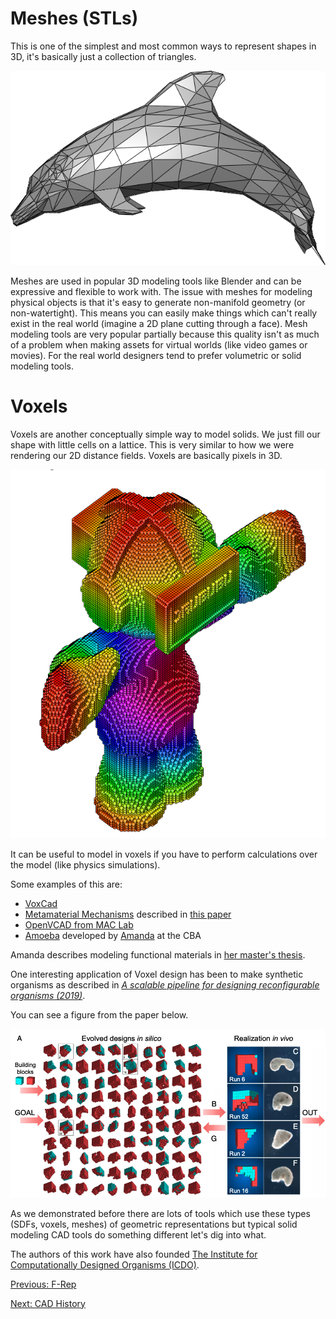 # Meshes (STLs)

This is one of the simplest and most common ways to represent shapes in 3D, it's basically just a collection of triangles.

![](./assets/dolphin-mesh.png)

Meshes are used in popular 3D modeling tools like Blender and can be expressive and flexible to work with.
The issue with meshes for modeling physical objects is that it's easy to generate non-manifold geometry (or non-watertight).
This means you can easily make things which can't really exist in the real world
(imagine a 2D plane cutting through a face).
Mesh modeling tools are very popular partially because this quality isn't as much of a problem when making
assets for virtual worlds (like video games or movies).
For the real world designers tend to prefer volumetric or solid modeling tools.

# Voxels

Voxels are another conceptually simple way to model solids.
We just fill our shape with little cells on a lattice.
This is very similar to how we were rendering our 2D distance fields.
Voxels are basically pixels in 3D.

![](./assets/voxel-robot.png)

It can be useful to model in voxels if you have to perform calculations over the model (like physics simulations).

Some examples of this are:

- [VoxCad](https://www.creativemachineslab.com/voxcad.html)
- [Metamaterial Mechanisms](https://jfrohnhofen.github.io/metamaterial-mechanisms/) described in [this paper](http://make.berkeley.edu/readings/metamaterials.pdf)
- [OpenVCAD from MAC Lab](https://www.youtube.com/watch?v=A6CZfp27VQM)
- [Amoeba](https://amanda.pages.cba.mit.edu/AMOEBA/) developed by [Amanda](https://amandaghassaei.com/) at the CBA

Amanda describes modeling functional materials in [her master's thesis](https://cba.mit.edu/docs/theses/16.08.Ghassaei.pdf).

One interesting application of Voxel design has been to make synthetic organisms as
described in [_A scalable pipeline for designing reconfigurable organisms (2019)_](https://www.pnas.org/doi/epdf/10.1073/pnas.1910837117).

You can see a figure from the paper below.

![](./assets/xeno-cad.png)

As we demonstrated before there are lots of tools which use these types (SDFs, voxels, meshes) of geometric representations
but typical solid modeling CAD tools do something different let's dig into what.

The authors of this work have also founded [The Institute for Computationally Designed Organisms (ICDO)](https://icdorgs.org/).

[Previous: F-Rep](./#frep)

[Next: CAD History](./#cad-history)
